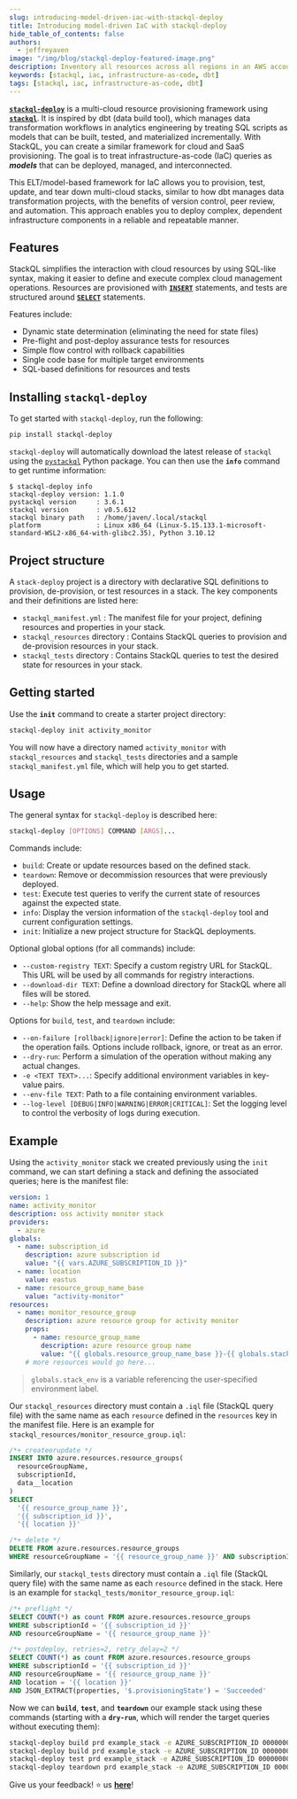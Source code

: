 ```yaml
---
slug: introducing-model-driven-iac-with-stackql-deploy 
title: Introducing model-driven IaC with stackql-deploy
hide_table_of_contents: false
authors:	
  - jeffreyaven
image: "/img/blog/stackql-deploy-featured-image.png"
description: Inventory all resources across all regions in an AWS account.
keywords: [stackql, iac, infrastructure-as-code, dbt]
tags: [stackql, iac, infrastructure-as-code, dbt]
---
```


[__`stackql-deploy`__](https://pypi.org/project/stack-deploy/) is a multi-cloud resource provisioning framework using [__`stackql`__](https://github.com/stackql/stackql). It is inspired by dbt (data build tool), which manages data transformation workflows in analytics engineering by treating SQL scripts as models that can be built, tested, and materialized incrementally. With StackQL, you can create a similar framework for cloud and SaaS provisioning. The goal is to treat infrastructure-as-code (IaC) queries as __*models*__ that can be deployed, managed, and interconnected.  

This ELT/model-based framework for IaC allows you to provision, test, update, and tear down multi-cloud stacks, similar to how dbt manages data transformation projects, with the benefits of version control, peer review, and automation. This approach enables you to deploy complex, dependent infrastructure components in a reliable and repeatable manner.  

## Features

StackQL simplifies the interaction with cloud resources by using SQL-like syntax, making it easier to define and execute complex cloud management operations. Resources are provisioned with [__`INSERT`__](/docs/language-spec/insert) statements, and tests are structured around [__`SELECT`__](/docs/language-spec/select) statements.

Features include:

- Dynamic state determination (eliminating the need for state files)
- Pre-flight and post-deploy assurance tests for resources
- Simple flow control with rollback capabilities
- Single code base for multiple target environments
- SQL-based definitions for resources and tests

## Installing `stackql-deploy`

To get started with `stackql-deploy`, run the following:

```bash
pip install stackql-deploy
```

`stackql-deploy` will automatically download the latest release of `stackql` using the [`pystackql`](https://pypi.org/project/pystackql/) Python package. You can then use the __`info`__ command to get runtime information:

```
$ stackql-deploy info
stackql-deploy version: 1.1.0
pystackql version     : 3.6.1
stackql version       : v0.5.612
stackql binary path   : /home/javen/.local/stackql
platform              : Linux x86_64 (Linux-5.15.133.1-microsoft-standard-WSL2-x86_64-with-glibc2.35), Python 3.10.12
```

## Project structure

A `stack-deploy` project is a directory with declarative SQL definitions to provision, de-provision, or test resources in a stack. The key components and their definitions are listed here:

- `stackql_manifest.yml` : The manifest file for your project, defining resources and properties in your stack.
- `stackql_resources` directory : Contains StackQL queries to provision and de-provision resources in your stack.
- `stackql_tests` directory : Contains StackQL queries to test the desired state for resources in your stack.

## Getting started

Use the __`init`__ command to create a starter project directory:

```bash
stackql-deploy init activity_monitor
```

You will now have a directory named `activity_monitor` with `stackql_resources` and `stackql_tests` directories and a sample `stackql_manifest.yml` file, which will help you to get started.

## Usage

The general syntax for `stackql-deploy` is described here:

```bash
stackql-deploy [OPTIONS] COMMAND [ARGS]...
```

Commands include:

- `build`: Create or update resources based on the defined stack.
- `teardown`: Remove or decommission resources that were previously deployed.
- `test`: Execute test queries to verify the current state of resources against the expected state.
- `info`: Display the version information of the `stackql-deploy` tool and current configuration settings.
- `init`: Initialize a new project structure for StackQL deployments.

Optional global options (for all commands) include:

- `--custom-registry TEXT`: Specify a custom registry URL for StackQL. This URL will be used by all commands for registry interactions.
- `--download-dir TEXT`: Define a download directory for StackQL where all files will be stored.
- `--help`: Show the help message and exit.

Options for `build`, `test`, and `teardown` include:

- `--on-failure [rollback|ignore|error]`: Define the action to be taken if the operation fails. Options include rollback, ignore, or treat as an error.
- `--dry-run`: Perform a simulation of the operation without making any actual changes.
- `-e <TEXT TEXT>...`: Specify additional environment variables in key-value pairs.
- `--env-file TEXT`: Path to a file containing environment variables.
- `--log-level [DEBUG|INFO|WARNING|ERROR|CRITICAL]`: Set the logging level to control the verbosity of logs during execution.

## Example

Using the `activity_monitor` stack we created previously using the `init` command, we can start defining a stack and defining the associated queries; here is the manifest file:

```yaml
version: 1
name: activity_monitor
description: oss activity monitor stack
providers:
  - azure
globals:
  - name: subscription_id
    description: azure subscription id
    value: "{{ vars.AZURE_SUBSCRIPTION_ID }}"
  - name: location
    value: eastus
  - name: resource_group_name_base
    value: "activity-monitor"
resources:
  - name: monitor_resource_group
    description: azure resource group for activity monitor
    props:
      - name: resource_group_name
        description: azure resource group name
        value: "{{ globals.resource_group_name_base }}-{{ globals.stack_env }}"
	# more resources would go here...
```

> `globals.stack_env` is a variable referencing the user-specified environment label.

Our `stackql_resources` directory must contain a `.iql` file (StackQL query file) with the same name as each `resource` defined in the `resources` key in the manifest file. Here is an example for `stackql_resources/monitor_resource_group.iql`:

```sql
/*+ createorupdate */
INSERT INTO azure.resources.resource_groups(
  resourceGroupName,
  subscriptionId,
  data__location
)
SELECT
  '{{ resource_group_name }}',
  '{{ subscription_id }}',
  '{{ location }}'

/*+ delete */
DELETE FROM azure.resources.resource_groups 
WHERE resourceGroupName = '{{ resource_group_name }}' AND subscriptionId = '{{ subscription_id }}'
```

Similarly, our `stackql_tests` directory must contain a `.iql` file (StackQL query file) with the same name as each `resource` defined in the stack. Here is an example for `stackql_tests/monitor_resource_group.iql`:

```sql
/*+ preflight */
SELECT COUNT(*) as count FROM azure.resources.resource_groups
WHERE subscriptionId = '{{ subscription_id }}'
AND resourceGroupName = '{{ resource_group_name }}'

/*+ postdeploy, retries=2, retry_delay=2 */
SELECT COUNT(*) as count FROM azure.resources.resource_groups
WHERE subscriptionId = '{{ subscription_id }}'
AND resourceGroupName = '{{ resource_group_name }}'
AND location = '{{ location }}'
AND JSON_EXTRACT(properties, '$.provisioningState') = 'Succeeded'
```

Now we can __`build`__, __`test`__, and __`teardown`__ our example stack using these commands (starting with a __`dry-run`__, which will render the target queries without executing them):

```bash
stackql-deploy build prd example_stack -e AZURE_SUBSCRIPTION_ID 00000000-0000-0000-0000-000000000000 --dry-run
stackql-deploy build prd example_stack -e AZURE_SUBSCRIPTION_ID 00000000-0000-0000-0000-000000000000
stackql-deploy test prd example_stack -e AZURE_SUBSCRIPTION_ID 00000000-0000-0000-0000-000000000000
stackql-deploy teardown prd example_stack -e AZURE_SUBSCRIPTION_ID 00000000-0000-0000-0000-000000000000
```

Give us your feedback! ⭐ us [__here__](https://github.com/stackql/stackql)!